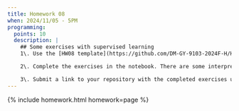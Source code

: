 ```yaml
---
title: Homework 08
when: 2024/11/05 - 5PM
programming:
  points: 10
  description: |
    ## Some exercises with supervised learning
    1\. Use the [HW08 template](https://github.com/DM-GY-9103-2024F-H/HW08) to start a repository in your organization's GitHub space. It should be named HW08. Open the notebook file using GitHub Codespaces to continue the exercises.

    2\. Complete the exercises in the notebook. There are some interpretation questions on this one.

    3\. Submit a link to your repository with the completed exercises using [Brightspace](https://brightspace.nyu.edu/).
---
```

{% include homework.html homework=page %}
